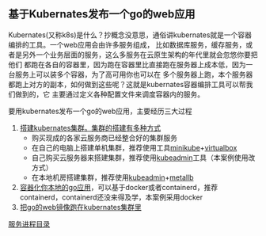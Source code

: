 基于Kubernates发布一个go的web应用
---

Kubernates(又称k8s)是什么？抄概念没意思，通俗讲kubernates就是一个容器编排的工具。一个web应用会由许多服务组成，
比如数据库服务，缓存服务，或者是另外一个业务层面的服务，这么多服务在云原生架构的年代里就会忽悠你要把他们
都跑在各自的容器里，因为跑在容器里比直接跑在服务器上成本低，因为一台服务上可以装多个容器，为了高可用你也可以在
多个服务器上跑，本个服务器都跑上对方的副本，如何做到这些呢？这就是kubernates容器编排工具可以帮我们做到的，它
主要通过定义各种配置文件来调度容器内的服务。

要用kubernates发布一个go的web应用，主要经历三大过程

1. [搭建kubernates集群。集群的搭建有多种方式](./a.md)
   - 购买现成的各家云服务商已经整合好的集群服务
   - 在自己的电脑上搭建单机集群，推荐使用工具[minikube](https://minikube.sigs.k8s.io/docs/)+[virtualbox](https://www.virtualbox.org/)
   - 自己购买云服务器来搭建集群，推荐使用[kubeadmin](https://kubernetes.io/docs/setup/production-environment/tools/kubeadm/install-kubeadm/)工具（本案例使用改方式）
   - 在本地机房搭建集群，推荐使用[kubeadmin](https://kubernetes.io/docs/setup/production-environment/tools/kubeadm/install-kubeadm/)+[metallb](https://metallb.universe.tf/)
2. [容器化你本地的go应用](./b.md)，可以基于docker或者containerd，推荐containerd，containerd还没来得及学，本案例采用docker
3. [把go的web镜像跑在kubernates集群里](./c.md)

[服务进程目录](./d.md)
